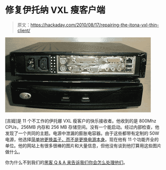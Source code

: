 # 修复伊托纳 VXL 瘦客户端

> 原文：<https://hackaday.com/2010/08/17/repairing-the-itona-vxl-thin-client/>

![](img/5fca32679770810e601366acc192de00.png "p3vb-1")

[吉姆]是 11 个不工作的伊托娜 VXL 瘦客户的快乐接收者。他收到的是 800Mhz CPUs，256MB 内存和 256 MB 存储空间。没有一个能启动。经过内部检查，他发现了一个共同的主题。电源中泄漏的膨胀电容器。由于这些都带有定制的 50W 电源，他选择[简单地更换盖子，而不是更换电源本身](http://www.geek-republic.com/2010/08/15/itona-vxl-thin-client-repair/)。现在他有 11 个功能齐全的单位。他的网站上有很多很棒的图片和大量信息，但他没有谈到他打算用这些图片做什么。

你为什么不到我们的[黑客 Q & A 来告诉我们你会怎么处理他们](http://answers.hackaday.com/what-would-you-do-with-11-itona-vxl-thin-clients-the-specs-are-gigabyte-p3vb-vxl-mini-itx-motherboard-anless-via-c3-800-mhz-cpu-with-a)。